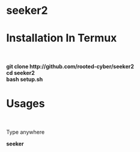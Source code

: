 # seeker2
<h1> Installation In Termux </h1>
<br />
<p><b>git clone http://github.com/rooted-cyber/seeker2<br />
  cd seeker2<br />
  bash setup.sh</b><br /></p>
  
  
  # Usages
  <br />
  <p>Type anywhere</p>
  <b>seeker</b>
